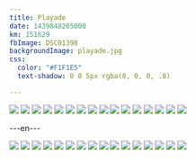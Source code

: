 ```yaml
---
title: Playade
date: 1439848265000
km: 151629
fbImage: DSC01398
backgroundImage: playade.jpg
css:
  color: "#F1F1E5"
  text-shadow: 0 0 5px rgba(0, 0, 0, .8)

---
```


![](DSC01398)
![](DSC01406)
![](DSC01411)
![](DSC01413)
![](DSC01414)
![](DSC01415)
![](DSC01423)
![](DSC01424)
![](DSC01425)
![](DSC01431)
![](IMG_9819)
![](IMG_9824)
![](IMG_9828)
![](IMG_9833)
![](IMG_9861)
![](DSC01433)

---en---

![](DSC01398)
![](DSC01406)
![](DSC01411)
![](DSC01413)
![](DSC01414)
![](DSC01415)
![](DSC01423)
![](DSC01424)
![](DSC01425)
![](DSC01431)
![](IMG_9819)
![](IMG_9824)
![](IMG_9828)
![](IMG_9833)
![](IMG_9861)
![](DSC01433)
